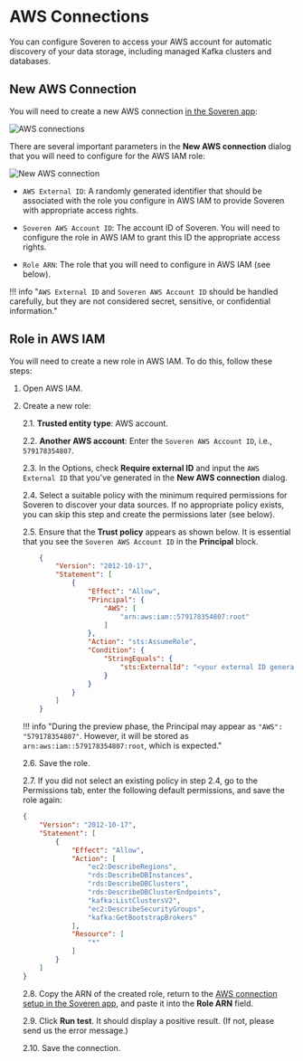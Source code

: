 # AWS Connections

You can configure Soveren to access your AWS account for automatic discovery of your data storage, including managed Kafka clusters and databases.

## New AWS Connection

You will need to create a new AWS connection [in the Soveren app](https://app.soveren.io/infrastructure-access/aws):

![AWS connections](../../img/administration/aws-connections.png "AWS connections")

There are several important parameters in the **New AWS connection** dialog that you will need to configure for the AWS IAM role:

![New AWS connection](../../img/administration/new-aws-connection.png "New AWS connection")

* `AWS External ID`: A randomly generated identifier that should be associated with the role you configure in AWS IAM to provide Soveren with appropriate access rights.

* `Soveren AWS Account ID`: The account ID of Soveren. You will need to configure the role in AWS IAM to grant this ID the appropriate access rights.

* `Role ARN`: The role that you will need to configure in AWS IAM (see below).

!!! info "`AWS External ID` and `Soveren AWS Account ID` should be handled carefully, but they are not considered secret, sensitive, or confidential information."

## Role in AWS IAM

You will need to create a new role in AWS IAM. To do this, follow these steps:

1. Open AWS IAM.

2. Create a new role:

   2.1. **Trusted entity type**: AWS account.

   2.2. **Another AWS account**: Enter the `Soveren AWS Account ID`, i.e., `579178354807`.

   2.3. In the Options, check **Require external ID** and input the `AWS External ID` that you've generated in the **New AWS connection** dialog.

   2.4. Select a suitable policy with the minimum required permissions for Soveren to discover your data sources. If no appropriate policy exists, you can skip this step and create the permissions later (see below).

   2.5. Ensure that the **Trust policy** appears as shown below. It is essential that you see the `Soveren AWS Account ID` in the **Principal** block.

    ```json
        {
            "Version": "2012-10-17",
            "Statement": [
                {
                    "Effect": "Allow",
                    "Principal": {
                        "AWS": [
                            "arn:aws:iam::579178354807:root"
                        ]
                    },
                    "Action": "sts:AssumeRole",
                    "Condition": {
                        "StringEquals": {
                            "sts:ExternalId": "<your external ID generated by Soveren>"
                        }
                    }
                }
            ]
        }
    ```

   !!! info "During the preview phase, the Principal may appear as `"AWS": "579178354807"`. However, it will be stored as `arn:aws:iam::579178354807:root`, which is expected."

   2.6. Save the role.

   2.7. If you did not select an existing policy in step 2.4, go to the Permissions tab, enter the following default permissions, and save the role again:

    ```json
    {
        "Version": "2012-10-17",
        "Statement": [
            {
                "Effect": "Allow",
                "Action": [
                    "ec2:DescribeRegions",
                    "rds:DescribeDBInstances",
                    "rds:DescribeDBClusters",
                    "rds:DescribeDBClusterEndpoints",
                    "kafka:ListClustersV2",
                    "ec2:DescribeSecurityGroups",
                    "kafka:GetBootstrapBrokers"
                ],
                "Resource": [
                    "*"
                ]
            }
        ]
    }
    ```

   2.8. Copy the ARN of the created role, return to the [AWS connection setup in the Soveren app](https://app.soveren.io/infrastructure-access/aws), and paste it into the **Role ARN** field.

   2.9. Click **Run test**. It should display a positive result. (If not, please send us the error message.)

   2.10. Save the connection.
